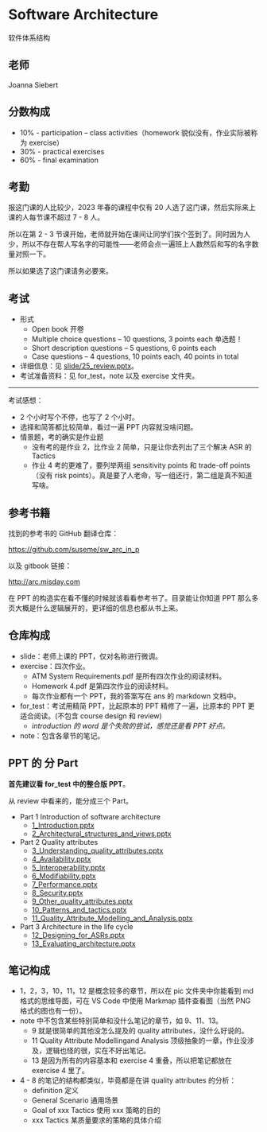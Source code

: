 # Software Architecture

软件体系结构

## 老师

Joanna Siebert

## 分数构成

- 10% - participation – class activities（homework 貌似没有，作业实际被称为 exercise）
- 30% - practical exercises
- 60% - final examination

## 考勤

报这门课的人比较少，2023 年春的课程中仅有 20 人选了这门课，然后实际来上课的人每节课不超过 7 - 8 人。

所以在第 2 - 3 节课开始，老师就开始在课间让同学们挨个签到了。同时因为人少，所以不存在帮人写名字的可能性——老师会点一遍班上人数然后和写的名字数量对照一下。

所以如果选了这门课请务必要来。

## 考试

- 形式
  - Open book 开卷
  - Multiple choice questions – 10 questions, 3 points each 单选题！
  - Short description questions – 5 questions, 6 points each
  - Case questions – 4 questions, 10 points each, 40 points in total
- 详细信息：见 [slide/25_review.pptx](slide/25_review.pptx)。
- 考试准备资料：见 for_test，note 以及 exercise 文件夹。

---

考试感想：

- 2 个小时写个不停，也写了 2 个小时。
- 选择和简答都比较简单，看过一遍 PPT 内容就没啥问题。
- 情景题，考的确实是作业题
  - 没有考的是作业 2，比作业 2 简单，只是让你去列出了三个解决 ASR 的 Tactics
  - 作业 4 考的更难了，要列举两组 sensitivity points 和 trade-off points（没有 risk points）。真是要了人老命，写一组还行，第二组是真不知道写啥。


## 参考书籍

找到的参考书的 GitHub 翻译仓库：

<https://github.com/suseme/sw_arc_in_p>

以及 gitbook 链接：

<http://arc.misday.com>

在 PPT 的构造实在看不懂的时候就该看看参考书了。目录能让你知道 PPT 那么多页大概是什么逻辑展开的，更详细的信息也都从书上来。

## 仓库构成

- slide：老师上课的 PPT，仅对名称进行微调。
- exercise：四次作业。
  - ATM System Requirements.pdf 是所有四次作业的阅读材料。
  - Homework 4.pdf 是第四次作业的阅读材料。
  - 每次作业都有一个 PPT，我的答案写在 ans 的 markdown 文档中。
- for_test：考试用精简 PPT，比起原本的 PPT 精修了一遍，比原本的 PPT 更适合阅读。(不包含 course design 和 review)
  - *introduction 的 word 是个失败的尝试，感觉还是看 PPT 好点。*
- note：包含各章节的笔记。

## PPT 的 分 Part

**首先建议看 for_test 中的整合版 PPT**。

从 review 中看来的，能分成三个 Part。

- Part 1 Introduction of software architecture
  - [1_Introduction.pptx](for_test/1_Introduction.pptx)
  - [2_Architectural_structures_and_views.pptx](for_test/2_Architectural_structures_and_views.pptx)
- Part 2 Quality attributes
  - [3_Understanding_quality_attributes.pptx](for_test/3_Understanding_quality_attributes.pptx)
  - [4_Availability.pptx](for_test/4_Availability.pptx)
  - [5_Interoperability.pptx](for_test/5_Interoperability.pptx)
  - [6_Modifiability.pptx](for_test/6_Modifiability.pptx)
  - [7_Performance.pptx](for_test/7_Performance.pptx)
  - [8_Security.pptx](for_test/8_Security.pptx)
  - [9_Other_quality_attributes.pptx](for_test/9_Other_quality_attributes.pptx)
  - [10_Patterns_and_tactics.pptx](for_test/10_Patterns_and_tactics.pptx)
  - [11_Quality_Attribute_Modelling_and_Analysis.pptx](for_test/11_Quality_Attribute_Modelling_and_Analysis.pptx)
- Part 3 Architecture in the life cycle
  - [12_Designing_for_ASRs.pptx](for_test/12_Designing_for_ASRs.pptx)
  - [13_Evaluating_architecture.pptx](for_test/13_Evaluating_architecture.pptx)

## 笔记构成

- 1，2，3，10，11，12 是概念较多的章节，所以在 pic 文件夹中你能看到 md 格式的思维导图，可在 VS Code 中使用 Markmap 插件查看图（当然 PNG 格式的图也有一份）。
- note 中不包含某些特别简单和没什么笔记的章节，如 9、11、13。
  - 9 就是很简单的其他没怎么提及的 quality attributes，没什么好说的。
  - 11 Quality Attribute Modellingand Analysis 顶级抽象的一章，作业没涉及，逻辑也怪的很，实在不好出笔记。
  - 13 是因为所有的内容基本和 exercise 4 重叠，所以把笔记都放在 exercise 4 里了。
- 4 - 8 的笔记的结构都类似，毕竟都是在讲 quality attributes 的分析：
  - definition 定义
  - General Scenario 通用场景
  - Goal of xxx Tactics 使用 xxx 策略的目的
  - xxx Tactics 某质量要求的策略的具体介绍

